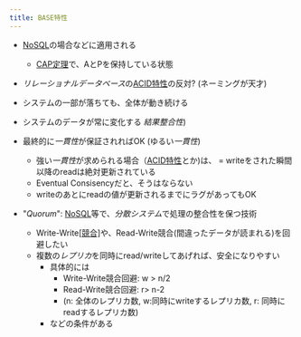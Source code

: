 ```yaml
---
title: BASE特性
---
```


* [NoSQL](NoSQL.md)の場合などに適用される
  
  * [CAP定理](CAP%E5%AE%9A%E7%90%86.md)で、AとPを保持している状態
* *リレーショナルデータベース*の[ACID特性](ACID%E7%89%B9%E6%80%A7.md)の反対? (ネーミングが天才)

* システムの一部が落ちても、全体が動き続ける

* システムのデータが常に変化する
  *結果整合性*)

* 最終的に*一貫性*が保証されればOK (ゆるい*一貫性*)
  
  * 強い*一貫性*が求められる場合（[ACID特性](ACID%E7%89%B9%E6%80%A7.md)とか)は、 = writeをされた瞬間以降のreadは絶対更新されている
  * Eventual Consisencyだと、そうはならない
  * writeのあとにreadの値が更新されるまでにラグがあってもOK
* "*Quorum*": [NoSQL](NoSQL.md)等で、*分散システム*で処理の整合性を保つ技術
  
  * Write-Write[\[競合\]](片方が潰される)や、Read-Write競合(間違ったデータが読まれる)を回避したい
  * 複数の*レプリカ*を同時にread/writeしてあげれば、安全になりやすい
    * 具体的には
      * Write-Write競合回避: w > n/2
      * Read-Write競合回避: r> n-2
      * (n: 全体のレプリカ数, w:同時にwriteするレプリカ数, r: 同時にreadするレプリカ数)
    * などの条件がある
